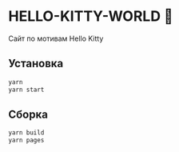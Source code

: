 # HELLO-KITTY-WORLD 🎀

Сайт по мотивам Hello Kitty

## Установка

```bash
yarn
yarn start
```

## Сборка

```bash
yarn build
yarn pages
```